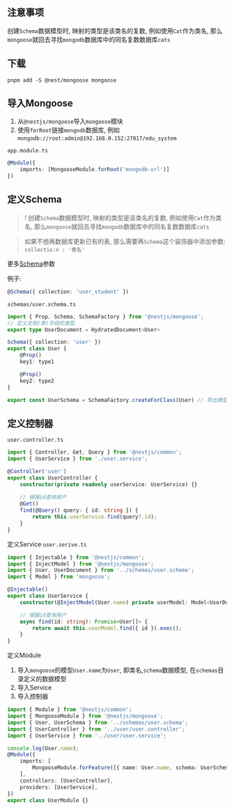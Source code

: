 ## 注意事项
创建`Schema`数据模型时, 映射的类型是该类名的复数, 例如使用`Cat`作为类名, 那么`mongoose`就回去寻找`mongodb`数据库中的同名复数数据库`cats`

## 下载

```shell
pnpm add -S @nest/mongoose mongoose
```
## 导入Mongoose
1. 从`@nestjs/mongoose`导入`mongoose`模块
2. 使用`forRoot`链接`mongodb`数据库, 例如`mongodb://root:admin@192.168.0.152:27017/edu_system`

`app.module.ts`
```ts
@Module({
	imports: [MongooseModule.forRoot('mongodb-url')]
})
```

## 定义Schema

> ! 创建`Schema`数据模型时, 映射的类型是该类名的复数, 例如使用`Cat`作为类名, 那么`mongoose`就回去寻找`mongodb`数据库中的同名复数数据库`cats`

> 如果不想再数据库更新已有的表, 那么需要再`Schema`这个装饰器中添加参数: `collectio:n : '表名'`

更多[Schema](https://mongoosejs.com/docs/guide.html#options)参数

例子:
```ts
@Schema({ collection: 'user_student' })
```

`schemas/user.schema.ts`
```ts
import { Prop, Schema, SchemaFactory } from '@nestjs/mongoose';
// 定义文档(表)字段的类型
export type UserDocument = HydratedDocument<User>

Schema({ collection: 'user' })
export class User {
	@Prop()
	key1: type1

	@Prop()
	key2: type2
}

export const UserSchema = SchemaFactory.createForClass(User) // 导出模型
```

## 定义控制器
`user.controller.ts`
```ts
import { Controller, Get, Query } from '@nestjs/common';
import { UserService } from './user.service';

@Controller('user')
export class UserController {
	constructor(private readonly userService: UserService) {}
	
	// 根据id查询用户
	@Get()
	find(@Query() query: { id: string }) {
		return this.userService.find(query?.id);
	}
}

```

定义Service
`user.serive.ts`
```ts
import { Injectable } from '@nestjs/common';
import { InjectModel } from '@nestjs/mongoose';
import { User, UserDocument } from '../schemas/user.schema';
import { Model } from 'mongoose';

@Injectable()
export class UserService {
	constructor(@InjectModel(User.name) private userModel: Model<UserDocument>) {}

	// 根据id查询用户
	async find(id: string): Promise<User[]> {
		return await this.userModel.find({ id }).exec();
	}
}

```

定义Module
1. 导入`mongoose`的模型`User.name`为`User`, 即类名,`schema`数据模型, 在`schemas`目录定义的数据模型
2. 导入Service
3. 导入控制器
```ts
import { Module } from '@nestjs/common';
import { MongooseModule } from '@nestjs/mongoose';
import { User, UserSchema } from '../schemas/user.schema';
import { UserController } from '../user/user.controller';
import { UserService } from '../user/user.service';

console.log(User.name);
@Module({
	imports: [
		MongooseModule.forFeature([{ name: User.name, schema: UserSchema }]),
	],
	controllers: [UserController],
	providers: [UserService],
})
export class UserModule {}

```